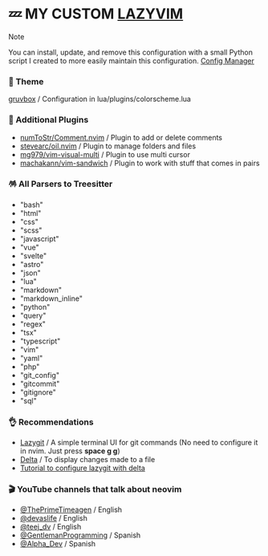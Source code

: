 # 💤 MY CUSTOM [LAZYVIM](https://www.lazyvim.org/)

> [!NOTE]  
> You can install, update, and remove this configuration with a small Python script I created to more easily maintain this configuration.
> [Config Manager](https://github.com/Mathiew82/lazyvim-config-manager)

### 🎨 Theme

[gruvbox](https://github.com/morhetz/gruvbox) / Configuration in lua/plugins/colorscheme.lua

### 💾 Additional Plugins

- [numToStr/Comment.nvim](https://github.com/numToStr/Comment.nvim) / Plugin to add or delete comments
- [stevearc/oil.nvim](https://github.com/stevearc/oil.nvim) / Plugin to manage folders and files
- [mg979/vim-visual-multi](https://github.com/mg979/vim-visual-multi) / Plugin to use multi cursor
- [machakann/vim-sandwich](https://github.com/machakann/vim-sandwich) / Plugin to work with stuff that comes in pairs

### 🪅 All Parsers to Treesitter

- "bash"
- "html"
- "css"
- "scss"
- "javascript"
- "vue"
- "svelte"
- "astro"
- "json"
- "lua"
- "markdown"
- "markdown_inline"
- "python"
- "query"
- "regex"
- "tsx"
- "typescript"
- "vim"
- "yaml"
- "php"
- "git_config"
- "gitcommit"
- "gitignore"
- "sql"

### 👌 Recommendations

- [Lazygit](https://github.com/jesseduffield/lazygit) / A simple terminal UI for git commands (No need to configure it in nvim. Just press **space g g**)
- [Delta](https://github.com/dandavison/delta) / To display changes made to a file
- [Tutorial to configure lazygit with delta](https://www.youtube.com/watch?v=V4zSWxnRYN4)

### 🎬 YouTube channels that talk about neovim

- [@ThePrimeTimeagen](https://www.youtube.com/@ThePrimeTimeagen) / English
- [@devaslife](https://www.youtube.com/@devaslife) / English
- [@teej_dv](https://www.youtube.com/@teej_dv) / English
- [@GentlemanProgramming](https://www.youtube.com/@GentlemanProgramming) / Spanish
- [@Alpha_Dev](https://www.youtube.com/@Alpha_Dev) / Spanish
